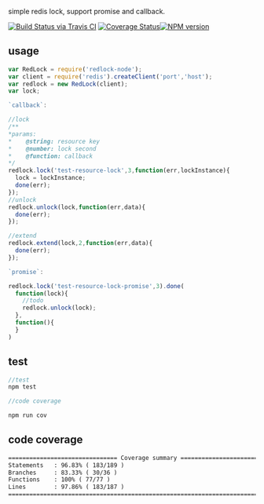 simple redis lock, support promise and callback.

[![Build Status via Travis CI](https://travis-ci.org/navyxie/redlock-node.svg?branch=master)](https://travis-ci.org/navyxie/redlock-node) [![Coverage Status](https://coveralls.io/repos/github/navyxie/redlock-node/badge.svg?branch=master)](https://coveralls.io/github/navyxie/redlock-node?branch=master)[![NPM version](https://badge.fury.io/js/redlock-node.png)](http://badge.fury.io/js/redlock-node)

## usage

```js
var RedLock = require('redlock-node');
var client = require('redis').createClient('port','host');
var redlock = new RedLock(client);
var lock;

`callback`:

//lock
/**
*params:
*    @string: resource key
*    @number: lock second
*    @function: callback
*/
redlock.lock('test-resource-lock',3,function(err,lockInstance){
  lock = lockInstance;
  done(err);
});
//unlock
redlock.unlock(lock,function(err,data){
  done(err);
});

//extend 
redlock.extend(lock,2,function(err,data){
  done(err);
}); 

`promise`:

redlock.lock('test-resource-lock-promise',3).done(
  function(lock){
    //todo
    redlock.unlock(lock);
  },
  function(){
  }
) 
```

## test
```js
//test
npm test

//code coverage

npm run cov
```

## code coverage

```html
=============================== Coverage summary ===============================
Statements   : 96.83% ( 183/189 )
Branches     : 83.33% ( 30/36 )
Functions    : 100% ( 77/77 )
Lines        : 97.86% ( 183/187 )
================================================================================
```